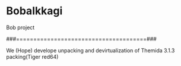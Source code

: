 # Bobalkkagi
Bob project

###======================================###

We (Hope) develope unpacking and devirtualization of Themida 3.1.3 packing(Tiger red64)

